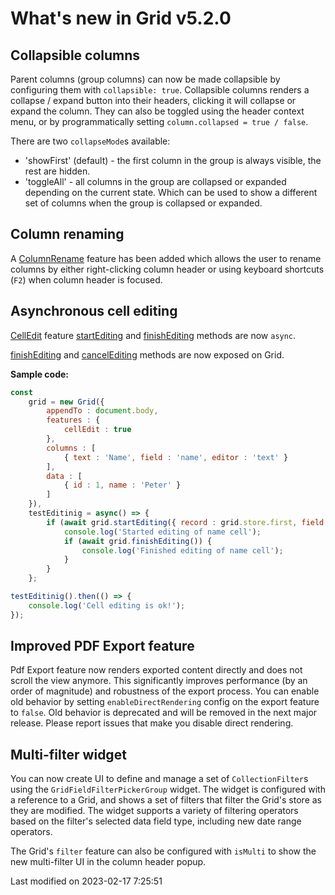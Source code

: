 # What's new in Grid v5.2.0

## Collapsible columns

Parent columns (group columns) can now be made collapsible by configuring them with `collapsible: true`. Collapsible
columns renders a collapse / expand button into their headers, clicking it will collapse or expand the column. They can
also be toggled using the header context menu, or by programmatically setting `column.collapsed = true / false`.

There are two `collapseMode`s available:

* 'showFirst' (default) - the first column in the group is always visible, the rest are hidden.
* 'toggleAll' - all columns in the group are collapsed or expanded depending on the current state. Which can be used to
  show a different set of columns when the group is collapsed or expanded.

<div class="external-example" data-file="Grid/column/ColumnCollapse.js"></div>

## Column renaming

A [ColumnRename](#Grid/feature/ColumnRename) feature has been added which allows the user to rename columns by either
right-clicking column header or using keyboard shortcuts (`F2`) when column header is focused.

<div class="external-example" data-file="Grid/feature/ColumnRename.js"></div>

## Asynchronous cell editing

[CellEdit](#Grid/feature/CellEdit) feature [startEditing](#Grid/feature/CellEdit#function-startEditing) and 
[finishEditing](#Grid/feature/CellEdit#function-finishEditing) methods are now `async`.

[finishEditing](#Grid/feature/CellEdit#function-finishEditing) and 
[cancelEditing](#Grid/feature/CellEdit#function-cancelEditing) methods are now exposed on Grid.

**Sample code:**

```javascript
const
    grid = new Grid({
        appendTo : document.body,
        features : {
            cellEdit : true
        },
        columns : [
            { text : 'Name', field : 'name', editor : 'text' }
        ],
        data : [
            { id : 1, name : 'Peter' }
        ]
    }),
    testEditinig = async() => {
        if (await grid.startEditing({ record : grid.store.first, field : 'name' })) {
            console.log('Started editing of name cell');
            if (await grid.finishEditing()) {
                console.log('Finished editing of name cell');
            }
        }
    };

testEditinig().then(() => {
    console.log('Cell editing is ok!');
});
```
## Improved PDF Export feature

Pdf Export feature now renders exported content directly and does not scroll the view anymore. This significantly
improves performance (by an order of magnitude) and robustness of the export process. You can enable old behavior by
setting `enableDirectRendering` config on the export feature to `false`. Old behavior is deprecated and will be removed
in the next major release. Please report issues that make you disable direct rendering.

## Multi-filter widget

You can now create UI to define and manage a set of `CollectionFilter`s using the `GridFieldFilterPickerGroup`
widget. The widget is configured with a reference to a Grid, and shows a set of filters that filter the Grid's
store as they are modified. The widget supports a variety of filtering operators based on the filter's selected
data field type, including new date range operators.

The Grid's `filter` feature can also be configured with `isMulti` to show the new multi-filter UI in the column
header popup.

<div class="external-example" data-file="Grid/guides/whats-new/5.2.0/GridFieldFilterPickerGroup.js"></div>


<p class="last-modified">Last modified on 2023-02-17 7:25:51</p>